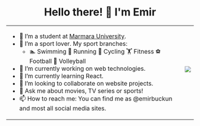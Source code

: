 <h1 align="center">Hello there!  👋  I'm Emir</h1>

<table cellspacing="10">
<tr>
<td>
<p>
<ul>
<li>🏫 I’m a student at <a href="https://www.marmara.edu.tr/en">Marmara University</a>.</li>
<li>🏅 I’m a sport lover. My sport branches:<ul>
<li>🏊 Swimming 🏃 Running 🚴 Cycling 🏋️ Fitness ⚽ Football 🏐 Volleyball</li>
</ul>
</li>
<li>🔭 I’m currently working on web technologies.</li>
<li>🌱 I’m currently learning React.</li>
<li>👯 I’m looking to collaborate on website projects.</li>
<li>💬 Ask me about movies, TV series or sports!</li>
<li>📫 How to reach me: You can find me as @emirbuckun and most all social media sites.</li>
</ul>
</p>
</td>
<td>
<div>
<img src="https://media.giphy.com/media/ASvr0zs2rSjqiXpOcN/giphy-downsized-large.gif"></img>
</div></p>
</td>
</tr>
</table>
